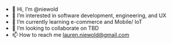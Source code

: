 - 👋 Hi, I’m @niewold
- 👀 I’m interested in software development, engineering, and UX
- 🌱 I’m currently learning e-commerce and Mobile/ IoT
- 💞️ I’m looking to collaborate on TBD
- 📫 How to reach me lauren.niewold@gmail.com

<!---
niewold/niewold is a ✨ special ✨ repository because its `README.md` (this file) appears on your GitHub profile.
You can click the Preview link to take a look at your changes.
--->
